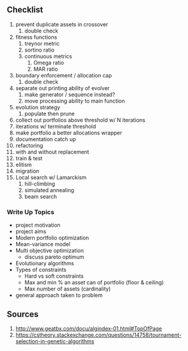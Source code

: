 ## Checklist
1. prevent duplicate assets in crossover
    1. double check
1. fitness functions
    1. treynor metric
    1. sortino ratio
    1. continuous metrics
        1. Omega ratio
        1. MAR ratio
1. boundary enforcement / allocation cap
    1. double check
1. separate out printing ability of evolver
    1. make generator / sequence instead?
    1. move processing ability to main function
1. evolution strategy
    1. populate then prune
1. collect out portfolios above threshold w/ N iterations
1. iterations w/ terminate threshold
1. make portfolio a better allocations wrapper
1. documentation catch up
1. refactoring
1. with and without replacement
1. train & test 
1. elitism
1. migration
1. Local search w/ Lamarckism
    1. hill-climbing
    1. simulated annealing
    1. beam search 

### Write Up Topics
- project motivation
- project aims
- Modern portfolio optimization
- Mean-variance model
- Multi objective optimization
    - discuss pareto optimum
- Evolutionary algorithms
- Types of constraints
    - Hard vs soft constraints
    - Max and min % an asset can of portfolio (floor & ceiling)
    - Max number of assets (cardinality)
- general approach taken to problem

## Sources
1. http://www.geatbx.com/docu/algindex-01.html#TopOfPage
1. https://cstheory.stackexchange.com/questions/14758/tournament-selection-in-genetic-algorithms
